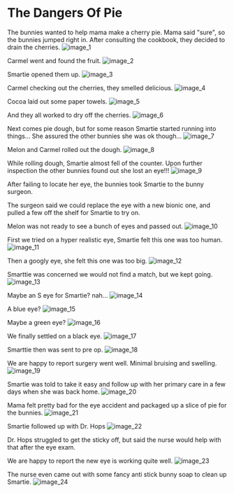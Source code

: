 # The Dangers Of Pie

The bunnies wanted to help mama make a cherry pie. Mama said "sure", so the bunnies jumped right in.
After consulting the cookbook, they decided to drain the cherries.
![image_1](pictures/image_1.jpg)
<div style="page-break-after: always;"></div>

Carmel went and found the fruit.
![image_2](pictures/image_2.jpg)
<div style="page-break-after: always;"></div>

Smartie opened them up.
![image_3](pictures/image_3.jpg)
<div style="page-break-after: always;"></div>

Carmel checking out the cherries, they smelled delicious.
![image_4](pictures/image_4.jpg)
<div style="page-break-after: always;"></div>

Cocoa laid out some paper towels.
![image_5](pictures/image_5.jpg)
<div style="page-break-after: always;"></div>

And they all worked to dry off the cherries.
![image_6](pictures/image_6.jpg)
<div style="page-break-after: always;"></div>

Next comes pie dough, but for some reason Smartie started running into things... She assured the other bunnies she was ok though...
![image_7](pictures/image_7.jpg)
<div style="page-break-after: always;"></div>

Melon and Carmel rolled out the dough.
![image_8](pictures/image_8.jpg)
<div style="page-break-after: always;"></div>

While rolling dough, Smartie almost fell of the counter. Upon further inspection the other bunnies found out she lost an eye!!!
![image_9](pictures/image_9.jpg)
<div style="page-break-after: always;"></div>

After failing to locate her eye, the bunnies took Smartie to the bunny surgeon.

The surgeon said we could replace the eye with a new bionic one, and pulled a few off the shelf for Smartie to try on. 

Melon was not ready to see a bunch of eyes and passed out.
![image_10](pictures/image_10.jpg)
<div style="page-break-after: always;"></div>

First we tried on a hyper realistic eye, Smartie felt this one was too human.
![image_11](pictures/image_11.jpg)
<div style="page-break-after: always;"></div>

Then a googly eye, she felt this one was too big.
![image_12](pictures/image_12.jpg)
<div style="page-break-after: always;"></div>

Smarttie was concerned we would not find a match, but we kept going.
![image_13](pictures/image_13.jpg)
<div style="page-break-after: always;"></div>

Maybe an S eye for Smartie? nah...
![image_14](pictures/image_14.jpg)
<div style="page-break-after: always;"></div>

A blue eye?
![image_15](pictures/image_15.jpg)
<div style="page-break-after: always;"></div>

Maybe a green eye?
![image_16](pictures/image_16.jpg)
<div style="page-break-after: always;"></div>

We finally settled on a black eye.
![image_17](pictures/image_17.jpg)
<div style="page-break-after: always;"></div>

Smarttie then was sent to pre op.
![image_18](pictures/image_18.jpg)
<div style="page-break-after: always;"></div>

We are happy to report surgery went well. Minimal bruising and swelling.
![image_19](pictures/image_19.jpg)
<div style="page-break-after: always;"></div>

Smartie was told to take it easy and follow up with her primary care in a few days when she was back home.
![image_20](pictures/image_20.jpg)
<div style="page-break-after: always;"></div>

Mama felt pretty bad for the eye accident and packaged up a slice of pie for the bunnies.
![image_21](pictures/image_21.jpg)
<div style="page-break-after: always;"></div>

Smartie followed up with Dr. Hops
![image_22](pictures/image_22.jpg)
<div style="page-break-after: always;"></div>

Dr. Hops struggled to get the sticky off, but said the nurse would help with that after the eye exam. 

We are happy to report the new eye is working quite well.
![image_23](pictures/image_23.jpg)
<div style="page-break-after: always;"></div>

The nurse even came out with some fancy anti stick bunny soap to clean up Smartie.
![image_24](pictures/image_24.jpg)
<div style="page-break-after: always;"></div>